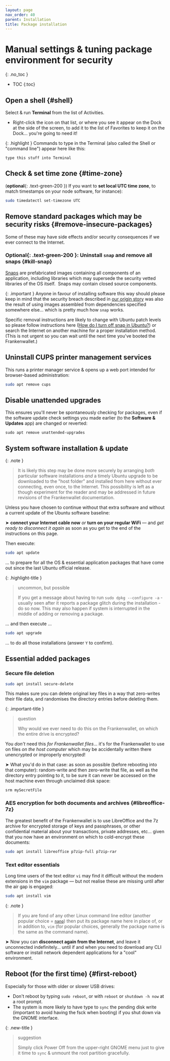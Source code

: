 ```yaml
---
layout: page
nav_order: 40
parent: Installation
title: Package installation
---
```

# Manual settings & tuning package environment for security
{: .no_toc }
- TOC
{:toc}

## Open a shell {#shell}

Select & run **Terminal** from the list of Activities.

- Right-click the icon on that list, or where you see it appear on the Dock at the side of the screen, to add it to the list of Favorites to keep it on the Dock... you're going to need it!

{: .highlight }
Commands to type in the Terminal (also called the Shell or "command line") appear here like this:
```text
type this stuff into Terminal
```

## Check & set time zone {#time-zone}

(**optional**{: .text-green-200 }) If you want to **set local UTC time zone**, to match timestamps on your node software, for instance):

```bash
sudo timedatectl set-timezone UTC
```

## Remove standard packages which may be security risks {#remove-insecure-packages}

Some of these may have side effects and/or security consequences if we ever connect to the Internet.

### <span>Optional</span>{: .text-green-200 }: Uninstall `snap` and remove all snaps {#kill-snap}

[Snaps](https://snapcraft.io/) are prefabricated images containing all components of an application, including libraries which may supersede the security vetted libraries of the OS itself.  Snaps may contain closed source components.

{: .important }
Anyone in favour of installing software this way should please keep in mind that the security breach described in [our origin story](/frankenwallet/intro/history) was also the result of using images assembled from dependencies specified somewhere else... which is pretty much how `snap` works.

Specific removal instructions are likely to change with Ubuntu patch levels so please follow instructions here ([How do I turn off snap in Ubuntu?](https://linuxhint.com/turn-off-snap-ubuntu/)) or search the Internet on another machine for a proper installation method.  (This is not urgent so you can wait until the next time you've booted the Frankenwallet.)

## Uninstall CUPS printer management services

This runs a printer manager service & opens up a web port intended for browser-based administration:

```bash
sudo apt remove cups
```

## Disable unattended upgrades

This ensures you'll never be spontaneously checking for packages, even if the software update check settings you made earlier (to the **Software & Updates** app) are changed or reverted:

    sudo apt remove unattended-upgrades

## System software installation & update

{: .note }
> It is likely this step may be done more securely by arranging _both_ particular software installations _and_ a timely Ubuntu upgrade to be downloaded to the "host folder" and installed from here without ever connecting, even once, to the Internet.  This possibility is left as a though experiment for the reader and may be addressed in future revisions of the Frankenwallet documentation.

Unless you have chosen to continue without that extra software and without a current update of the Ubuntu software baseline: 

➤ **connect your Internet cable now** *or* **turn on your regular WiFi** — and *get ready to disconnect it again* as soon as you get to the end of the instructions on this page.

Then execute:

```bash
sudo apt update
```
... to prepare for all the OS & essential application packages that have come out since the last Ubuntu official release.

{: .highlight-title }
> uncommon, but possible
> 
> If you get a message about having to run `sudo dpkg --configure -a` - usually seen after it reports a package glitch during the installation - do so now.  This may also happen if system is interrupted in the middle of adding or removing a package.

... and then execute ...

```bash
sudo apt upgrade
```

... to do all those installations (answer `Y` to confirm).

## Essential added packages

### Secure file deletion

```bash
sudo apt install secure-delete
```
This makes sure you can delete original key files in a way that zero-writes their file data, and randomises the directory entries before deleting them.

{: .important-title }
> question
>
> Why would we ever need to do this on the Frankenwallet, on which the entire drive is encrypted?

You _don't_ need this _for Frankenwallet files_... it's for the Frankenwallet to use on files *on the host computer* which may be accidentally written there unencrypted or improperly encrypted!

➤ What you'd do in that case: as soon as possible (before rebooting into that computer): random-write and then zero-write that file, as well as the directory entry pointing to it, to be sure it can never be accessed on the host machine even through unclaimed disk space:

```
srm mySecretFile
```

### AES encryption for both documents and archives {#libreoffice-7z}

The greatest benefit of the Frankenwallet is to use LibreOffice and the 7z archive for encrypted storage of keys and passphrases, or other confidential material about your transactions, private addresses, etc... given that you now have an environment on which to cold-encrypt these documents:

```bash
sudo apt install libreoffice p7zip-full p7zip-rar
```

### Text editor essentials

Long time users of the text editor `vi` may find it difficult without the modern extensions in the `vim` package — but not realise these are missing until after the air gap is engaged:

```bash
sudo apt install vim
```

{: .note }
> If you are fond of any other Linux command line editor (another popular choice = [`nano`](https://en.wikipedia.org/wiki/GNU_nano)) then put its package name here in place of, or in addition to, `vim` (for popular choices, generally the package name is the same as the command name).

➤ Now you can **disconnect again from the Internet**, and leave it unconnected indefinitely… until if and when you need to download any CLI software or install network dependent applications for a "cool" environment.

## Reboot (for the first time) {#first-reboot}

Especially for those with older or slower USB drives:
- Don't reboot by typing `sudo reboot`, or with `reboot` or `shutdown -h now` at a root prompt.
- The system is more likely to have type to `sync` the pending disk write (important to avoid having the fsck when booting) if you shut down via the GNOME interface.

{: .new-title }
> suggestion
>
> Simply click Power Off from the upper-right GNOME menu just to give it time to `sync` & unmount the root partition gracefully.
